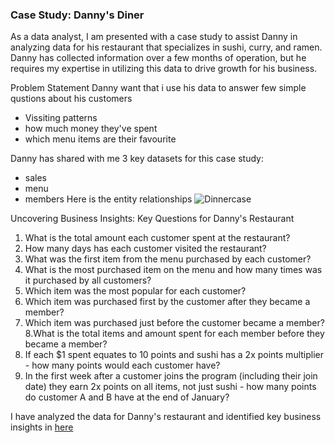 ### Case Study: Danny's Diner

As a data analyst, I am presented with a case study to assist Danny in analyzing data for his restaurant that specializes in sushi, curry, and ramen. Danny has collected information over a few months of operation, but he requires my expertise in utilizing this data to drive growth for his business.

Problem Statement
Danny want that i use his data to answer few simple qustions about his customers 
* Vissiting patterns
* how much money they've spent 
* which menu items are their favourite 
 
Danny has shared with me  3 key datasets for this case study:
* sales
* menu
* members
Here is the entity relationships 
![Dinnercase](https://user-images.githubusercontent.com/51711008/234266320-2be31ee4-9838-46d8-8b57-1f956c3a514b.png)

Uncovering Business Insights: Key Questions for Danny's Restaurant
1. What is the total amount each customer spent at the restaurant?
2. How many days has each customer visited the restaurant?
3. What was the first item from the menu purchased by each customer?
4. What is the most purchased item on the menu and how many times was it purchased by all customers?
5. Which item was the most popular for each customer?
6. Which item was purchased first by the customer after they became a member?
7. Which item was purchased just before the customer became a member?
8.What is the total items and amount spent for each member before they became a member?
9. If each $1 spent equates to 10 points and sushi has a 2x points multiplier - how many points would each customer have?
10. In the first week after a customer joins the program (including their join date) they earn 2x points on all items, not just sushi - how many points do customer A and B have at the end of January?

I have analyzed the data for Danny's restaurant and identified key business insights in [here](url)
